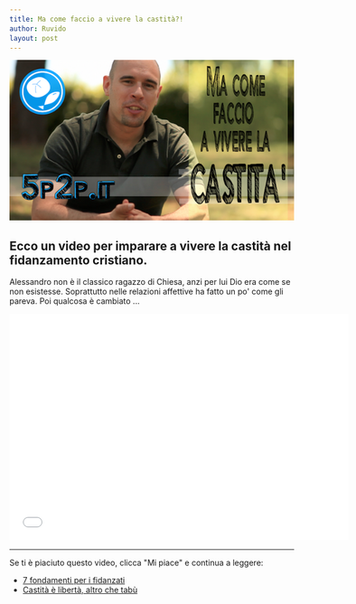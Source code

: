 ```yaml
---
title: Ma come faccio a vivere la castità?!
author: Ruvido
layout: post
---
```


![](/img/posts/video-castita.png)

## Ecco un video per imparare a vivere la castità nel fidanzamento cristiano.

Alessandro non è il classico ragazzo di Chiesa, anzi per lui Dio era come se non esistesse. Soprattutto nelle relazioni affettive ha fatto un po' come gli pareva. Poi qualcosa è cambiato ... &nbsp;


<div class="video">
<iframe width="600" height="400" src="//www.youtube.com/embed/MBohdb6V_zQ?vq=hd720" frameborder="0"> </iframe>
</div>



---
Se ti è piaciuto questo video, clicca "Mi piace" e continua a leggere:

- [7 fondamenti per i fidanzati](http://5p2p.it/2013/11/08/sette-pilastri.html)
- [Castità è libertà, altro che tabù](http://5p2p.it/2013/05/10/castita-liberta.html)

